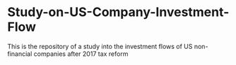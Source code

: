 # Study-on-US-Company-Investment-Flow
This is the repository of a study into the investment flows of US non-financial companies after 2017 tax reform
